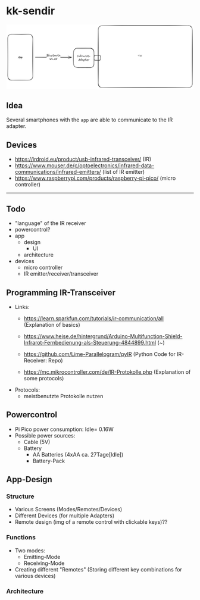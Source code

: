 # kk-sendir

![architecture](./assets/architecture-sendir.png)

## Idea

Several smartphones with the `app` are able to communicate to the IR adapter.

## Devices

- https://irdroid.eu/product/usb-infrared-transceiver/ (IR)
- https://www.mouser.de/c/optoelectronics/infrared-data-communications/infrared-emitters/ (list of IR emitter)
- https://www.raspberrypi.com/products/raspberry-pi-pico/ (micro controller)

---

## Todo

- "language" of the IR receiver
- powercontrol?
- app
    - design
        - UI
    - architecture
- devices
    - micro controller
    - IR emitter/receiver/transceiver

## Programming IR-Transceiver
- Links:
    - https://learn.sparkfun.com/tutorials/ir-communication/all (Explanation of basics)
    - https://www.heise.de/hintergrund/Arduino-Multifunction-Shield-Infrarot-Fernbedienung-als-Steuerung-4844899.html (~)
      
    - https://github.com/Lime-Parallelogram/pyIR (Python Code for IR-Receiver: Repo)
    - https://mc.mikrocontroller.com/de/IR-Protokolle.php (Explanation of some protocols)
- Protocols:
    - meistbenutzte Protokolle nutzen
 
## Powercontrol
- Pi Pico power consumption: Idle= 0.16W
- Possible power sources:
  - Cable (5V)
  - Battery
    - AA Batteries (4xAA ca. 27Tage[Idle])
    - Battery-Pack
## App-Design


### Structure
- Various Screens (Modes/Remotes/Devices)
- Different Devices (for multiple Adapters)
- Remote design (img of a remote control with clickable keys)??

### Functions
- Two modes:
  - Emitting-Mode
  - Receiving-Mode
- Creating different "Remotes" (Storing different key combinations for various devices)

### Architecture
